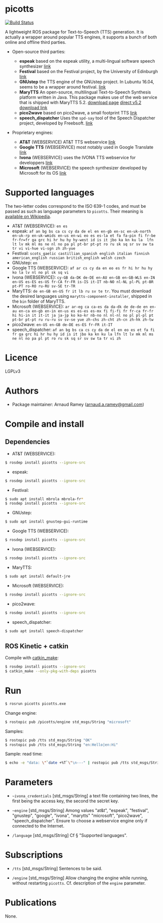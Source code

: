picotts
=======

[![Build Status](https://travis-ci.org/arnaud-ramey/picotts.svg)](https://travis-ci.org/arnaud-ramey/picotts)

A lightweight ROS package for Text-to-Speech (TTS) generation.
It is actually a wrapper around popular TTS engines,
it supports a bunch of both online and offline third parties.

* Open-source third parties:

  - **espeak**
    based on the espeak utility, a multi-lingual software speech synthesizer
    [link](http://espeak.sourceforge.net/)
  - **Festival**
    based on the Festival project, by the University of Edinburgh
    [link](http://www.cstr.ed.ac.uk/projects/festival/)
  - **GNUstep**
    the TTS engine of the GNUstep project.
    In Lubuntu 16.04, seems to be a wrapper around festival.
    [link](http://savannah.gnu.org/projects/gnustep/)
  - **MaryTTS**
    An open-source, multilingual Text-to-Speech Synthesis platform written in Java.
    This package makes use of the web service that is shipped with MaryTTS 5.2.
    [download page](http://mary.dfki.de/download/)
    [direct v5.2 download link](https://github.com/marytts/marytts/releases/download/v5.2/marytts-5.2.zip)
  - **pico2wave**
    based on pico2wave, a small footprint TTS
    [link](https://en.wikipedia.org/wiki/SVOX)
  - **speech_dispatcher**
    Uses the ```spd-say``` tool of the Speech Dispatcher project,
    developed by Freebsoft.
    [link](https://devel.freebsoft.org/speechd-el)

* Proprietary engines:

  - **AT&T** (WEBSERVICE)
    AT&T TTS webservice
    [link](http://www2.research.att.com/~ttsweb/tts/)
  - **Google TTS** (WEBSERVICE)
    most notably used in Google Translate
    [link](https://en.wikipedia.org/wiki/Google_Text-to-Speech)
  - **Ivona** (WEBSERVICE)
    uses the IVONA TTS webservice for developpers
    [link](http://developer.ivona.com/en/speechcloud/index.html)
  - **Microsoft** (WEBSERVICE)
    the speech synthesizer developed by Microsoft for its OS
    [link](https://en.wikipedia.org/wiki/Microsoft_text-to-speech_voices)

Supported languages
===================

The two-letter codes correspond to the ISO 639-1 codes,
and must be passed as such as language parameters to ```picotts```.
Their meaning is [available on Wikipedia](https://en.wikipedia.org/wiki/List_of_ISO_639-1_codes).

  - AT&T (WEBSERVICE):
      ```en es```
  - espeak:
      ```af an bg bs ca cs cy da de el en en-gb en-sc en-uk-north en-uk-rp en-uk-wmids en-us en-wi eo es es-la et fa fa-pin fi fr-be fr-fr=fr ga grc hi hr hu hy hy-west id is it jbo ka kn ku la  lfn lt lv mk ml ms ne nl no pa pl pt-br pt-pt ro ru sk sq sr sv sw ta tr vi vi-hue vi-sgn zh zh-yue```
  - Festival:
      ```scots_gaelic castillian_spanish english italian finnish american_english russian british_english welsh czech```
  - GNUstep:
      ```en```
  - Google TTS (WEBSERVICE):
      ```af ar cs cy da en eo es fr hi hr hu hy ko la lv nl no pl sk sq vi```
  - Ivona (WEBSERVICE):
      ```cy-GB da-DK de-DE en-AU en-GB en-GB-WLS en-IN en-US es-ES es-US fr-CA fr-FR is-IS it-IT nb-NO nl-NL pl-PL pt-BR pt-PT ro-RO ru-RU sv-SE tr-TR```
  - MaryTTS:
      ```de en-GB en-US fr it lb ru sv te tr```.
      You must download the desired languages using ```marytts-component-installer```,
      shipped in the ```bin``` folder of MaryTTS.
  - Microsoft (WEBSERVICE):
    ```ar ar-eg ca ca-es da da-dk de de-de en en-au en-ca en-gb en-in en-us es es-es es-mx fi fi-fi fr fr-ca fr-fr hi hi-in it it-it ja ja-jp ko ko-kr nb-no nl nl-nl no pl pl-pl pt pt-br pt-pt ru ru-ru sv sv-se yue zh-chs zh-cht zh-cn zh-hk zh-tw```
  - pico2wave:
    ```en-US en-GB de-DE es-ES fr-FR it-IT```
  - speech_dispatcher:
    ```af an bg bs ca cs cy da de el en eo es et fa fi fr ga grc hi hr hu hy id is it jbo ka kn ku la lfn lt lv mk ml ms ne nl no pa pl pt ro ru sk sq sr sv sw ta tr vi zh```


Licence
=======

LGPLv3


Authors
=======

  - Package maintainer: Arnaud Ramey (arnaud.a.ramey@gmail.com)

Compile and install
===================

Dependencies
------------

  - AT&T (WEBSERVICE):
```bash
$ rosdep install picotts --ignore-src
```
  - espeak:
```bash
$ rosdep install picotts --ignore-src
```
  - Festival:
```bash
$ sudo apt install mbrola mbrola-fr*
$ rosdep install picotts --ignore-src
```
  - GNUstep:
```bash
$ sudo apt install gnustep-gui-runtime
```
  - Google TTS (WEBSERVICE):
```bash
$ rosdep install picotts --ignore-src
```
  - Ivona (WEBSERVICE):
```bash
$ rosdep install picotts --ignore-src
```
  - MaryTTS:
```bash
$ sudo apt install default-jre
```
  - Microsoft (WEBSERVICE):
```bash
$ rosdep install picotts --ignore-src
```
  - pico2wave:
```bash
$ rosdep install picotts --ignore-src
```
  - speech_dispatcher:
```bash
$ sudo apt install speech-dispatcher
```


ROS Kinetic + catkin
-------------------

Compile with [catkin_make](http://wiki.ros.org/catkin/commands/catkin_make):

```bash
$ rosdep install picotts --ignore-src
$ catkin_make --only-pkg-with-deps picotts
```

Run
===

```bash
$ rosrun picotts picotts.exe
```

Change engine:

```bash
$ rostopic pub /picotts/engine std_msgs/String "microsoft"
```

Samples:

```bash
$ rostopic pub /tts std_msgs/String "OK"
$ rostopic pub /tts std_msgs/String "en:Hello|en:Hi"
```

Sample: read time:

```bash
$ echo -e "data: \"`date +%T`\"\n---" | rostopic pub /tts std_msgs/String -l
```

Parameters
==========

 * ```~ivona_credentials``` [std_msgs/String]
  a text file containing two lines,
  the first being the access key, the second the secret key.

 * ```~engine``` [std_msgs/String]
  Among values  "at&t", "espeak", "festival", "gnustep", "google", "ivona", "marytts"
                "microsoft", "pico2wave", "speech_dispatcher".
  Ensure to choose a webservice engine only if connected to the Internet.

 * ```/language``` [std_msgs/String]
 Cf § "Supported languages".

Subscriptions
=============

 * ```/tts``` [std_msgs/String]
 Sentences to be said.

 * ```/engine``` [std_msgs/String]
 Allow changing the engine while running, without restarting ```picotts```.
 Cf. description of the ```engine``` parameter.

Publications
============

None.
